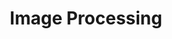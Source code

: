 ---
iconAlt: Depiction of an image processing kernel in white on a dark grey background.
iconPath: image-processing.svg
links:
- title: Image processing on Wikipedia
  url: https://en.wikipedia.org/wiki/Digital_image_processing
resources:
- name: thumb
  params:
    alt: Depiction of an image processing kernel in white on a dark grey background.
  src: image-processing-thumb.svg
title: Image Processing
---